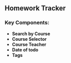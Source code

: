 ## Homework Tracker

### Key Components:

- **Search by Course**
- **Course Selector**
- **Course Teacher**
- **Date of todo**
- **Tags**

